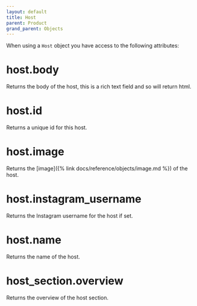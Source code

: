 ```yaml
---
layout: default
title: Host
parent: Product
grand_parent: Objects
---
```


When using a `Host` object you have access to the following attributes:

# host.body

Returns the body of the host, this is a rich text field and so will return html.

# host.id

Returns a unique id for this host.

# host.image

Returns the [image]({% link docs/reference/objects/image.md %}) of the host.

# host.instagram_username

Returns the Instagram username for the host if set.

# host.name

Returns the name of the host.

# host_section.overview

Returns the overview of the host section.
